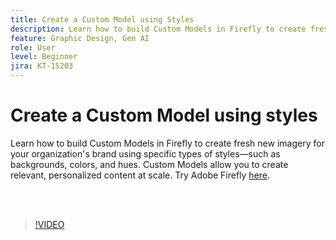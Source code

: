 ```yaml
---
title: Create a Custom Model using Styles
description: Learn how to build Custom Models in Firefly to create fresh new imagery for your organization's brand
feature: Graphic Design, Gen AI
role: User
level: Beginner
jira: KT-15203
---
```

# Create a Custom Model using styles

Learn how to build Custom Models in Firefly to create fresh new imagery for your organization's brand using specific types of styles—such as backgrounds, colors, and hues. Custom Models allow you to create relevant, personalized content at scale. Try Adobe Firefly [here](https://firefly.adobe.com/).

<br>&nbsp;

>[!VIDEO](https://video.tv.adobe.com/v/3428003quality=12&learn=on&hidetitle=true)
